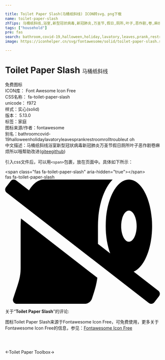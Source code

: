```yaml
---

title: Toilet Paper Slash(马桶纸斜线) ICON转svg、png下载
name: toilet-paper-slash
zhTips: 马桶纸斜线,浴室,新型冠状病毒,新冠肺炎,万圣节,假日,厕所,叶子,恶作剧,卷,麻烦,所以哦
tags: ["household"]
pre: fas
search: bathroom,covid-19,halloween,holiday,lavatory,leaves,prank,restroom,roll,trouble,ut oh
image: https://iconhelper.cn/svg/fontawesome/solid/toilet-paper-slash.svg

---
```


# Toilet Paper Slash  <small style="font-size: 60%;font-weight: 100">马桶纸斜线</small>


<div class="detail-page">
<p>
<span><span class="badge-success badge">免费图标</span> </span>
<br/>
<span>
ICON库：
<span class="badge-secondary badge">Font Awesome Icon Free</span> 
</span>
<br/>
<span>
CSS名称：
<span class="badge-secondary badge">fa-toilet-paper-slash</span> 
</span>
<br/>
<span>
unicode：
<span class="badge-secondary badge">f972</span> 
<copy-btn content='f972' btn-title=""></copy-btn>
<copy-btn :content='String.fromCodePoint(parseInt("f972", 16))' btn-title="复制U"></copy-btn>
</span><br/><span>样式：<span class="badge-light badge">实心(solid)</span></span>
<br/>
<span>
版本：
<span class="badge-secondary badge">5.13.0</span> 
</span><br/><span>标签：<span class="badge-light badge"><router-link to="/tags/household.html">家庭</router-link></span></span>
<br/>
<span>图标来源/作者：<span class="badge-light badge">fontawesome</span></span> 
<br/>
<span>别名：<span class="badge-light badge">bathroom</span><span class="badge-light badge">covid-19</span><span class="badge-light badge">halloween</span><span class="badge-light badge">holiday</span><span class="badge-light badge">lavatory</span><span class="badge-light badge">leaves</span><span class="badge-light badge">prank</span><span class="badge-light badge">restroom</span><span class="badge-light badge">roll</span><span class="badge-light badge">trouble</span><span class="badge-light badge">ut oh</span></span><br/><span class="zh-detail">中文描述：<span class="badge-primary badge">马桶纸斜线</span><span class="badge-primary badge">浴室</span><span class="badge-primary badge">新型冠状病毒</span><span class="badge-primary badge">新冠肺炎</span><span class="badge-primary badge">万圣节</span><span class="badge-primary badge">假日</span><span class="badge-primary badge">厕所</span><span class="badge-primary badge">叶子</span><span class="badge-primary badge">恶作剧</span><span class="badge-primary badge">卷</span><span class="badge-primary badge">麻烦</span><span class="badge-primary badge">所以哦</span><span class="help-link"><span>帮助改进</span>(<a href="https://gitee.com/liuwave/icon-helper/edit/master/json/fontawesome/solid/toilet-paper-slash.json" target="_blank" rel="noopener noreferrer">gitee</a><a href="https://github.com/liuwave/icon-helper/edit/master/json/fontawesome/solid/toilet-paper-slash.json" target="_blank" rel="noopener noreferrer">github</a></span>)</span><br/>
</p>
</div>
<div class="alert alert-dark">
  <i class="fas fa-toilet-paper-slash fa-xs"></i>
  <i class="fas fa-toilet-paper-slash fa-sm"></i>
  <i class="fas fa-toilet-paper-slash fa-lg"></i>
  <i class="fas fa-toilet-paper-slash fa-2x"></i>
  <i class="fas fa-toilet-paper-slash fa-3x"></i>
  <i class="fas fa-toilet-paper-slash fa-5x"></i>
  <i class="fas fa-toilet-paper-slash fa-7x"></i>
</div>
<div>
  <p>引入css文件后，可以用<code>&lt;span&gt;</code>包裹，放在页面中。具体如下所示：    
  </p>
  <div class="alert alert-primary" style="font-size: 14px">
    &lt;span class="fas fa-toilet-paper-slash" aria-hidden="true"&gt;&lt;/span&gt;
    <copy-btn content='<span class="fas fa-toilet-paper-slash" aria-hidden="true"></span>'></copy-btn>
  </div>
  <div class="alert alert-secondary">
    <i class="fas fa-toilet-paper-slash"
    style="font-size: 24px"
    aria-hidden="true"></i> fas fa-toilet-paper-slash
    <copy-btn content="fas fa-toilet-paper-slash" btn-title="复制图标名称"></copy-btn>
  </div>
</div>
<div id="svg" class="svg-wrap">
<svg xmlns="http://www.w3.org/2000/svg" viewBox="0 0 640 512"><path d="M64,192V364.13c0,41.12-9.75,62.75-31.12,126.87A16,16,0,0,0,48,512H328.86a31.87,31.87,0,0,0,30.38-21.87c9.31-27.83,18-53.35,22.18-85.55l-316-244.25C64.53,170.66,64,181.19,64,192ZM633.82,458.09l-102-78.81C575.28,360.91,608,284.32,608,192,608,86,565,0,512,0s-96,86-96,192c0,42,7,80.4,18.43,112L384,265V192c0-83.62,23.63-153.5,60.5-192H160c-23.33,0-44.63,16.83-61.26,44.53L45.46,3.38A16,16,0,0,0,23,6.19L3.37,31.45A16,16,0,0,0,6.18,53.91L594.54,508.63A16,16,0,0,0,617,505.81l19.64-25.26A16,16,0,0,0,633.82,458.09ZM512,256c-17.63,0-32-28.62-32-64s14.37-64,32-64,32,28.63,32,64S529.62,256,512,256Z"/></svg>
</div>
<detail full-name='fa-toilet-paper-slash'></detail>
<div class="icon-detail__container">
<p>关于“<b>Toilet Paper Slash</b>”的评论:</p>
</div>
<Vssue title="关于“Toilet Paper Slash”的评论" />    
<div><p>图标Toilet Paper Slash来源于Fontawesome Icon Free，可免费使用，更多关于  Fontawesome Icon Free的信息，参见：<a target="_blank" href="https://iconhelper.cn/fontawesome.html">Fontawesome Icon Free</a>
</p></div>

<div style="padding:2rem 0 " class="page-nav"><p class="inner"><span class="prev">←<router-link to="/icon/solid/toilet-paper.html">Toilet Paper</router-link></span> <span class="next"><router-link to="/icon/solid/toolbox.html">Toolbox</router-link>→</span></p></div>
